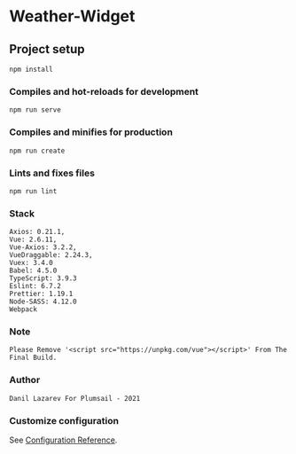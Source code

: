 # Weather-Widget

## Project setup
```
npm install
```

### Compiles and hot-reloads for development
```
npm run serve
```

### Compiles and minifies for production
```
npm run create
```

### Lints and fixes files
```
npm run lint
```

### Stack
```
Axios: 0.21.1,
Vue: 2.6.11,
Vue-Axios: 3.2.2,
VueDraggable: 2.24.3,
Vuex: 3.4.0
Babel: 4.5.0
TypeScript: 3.9.3
Eslint: 6.7.2
Prettier: 1.19.1
Node-SASS: 4.12.0
Webpack
```

### Note
```
Please Remove '<script src="https://unpkg.com/vue"></script>' From The Final Build.
```

### Author
```
Danil Lazarev For Plumsail - 2021
```


### Customize configuration
See [Configuration Reference](https://cli.vuejs.org/config/).
